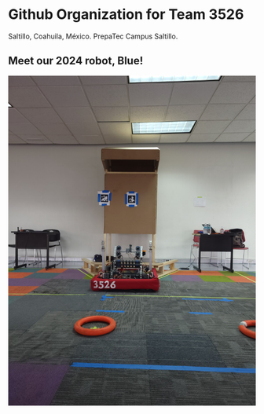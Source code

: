 # Github Organization for Team 3526
Saltillo, Coahuila, México. PrepaTec Campus Saltillo.

## Meet our 2024 robot, Blue!
![Blue Ignition's 2024 robot: Blue](./assets/blue-2024.jpeg)
